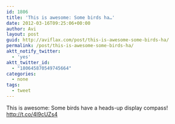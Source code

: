 ```yaml
---
id: 1806
title: 'This is awesome: Some birds ha…'
date: 2012-03-16T09:25:06+00:00
author: Avi
layout: post
guid: http://aviflax.com/post/this-is-awesome-some-birds-ha/
permalink: /post/this-is-awesome-some-birds-ha/
aktt_notify_twitter:
  - 'yes'
aktt_twitter_id:
  - "180645870549745664"
categories:
  - none
tags:
  - tweet
---
```

This is awesome: Some birds have a heads-up display compass! <a href="http://t.co/4I9cUZs4" rel="nofollow">http://t.co/4I9cUZs4</a>